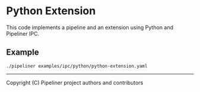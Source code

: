 # Python Extension

This code implements a pipeline and an extension using Python and Pipeliner IPC.

## Example

```shell
./pipeliner examples/ipc/python/python-extension.yaml
```

---

Copyright (C) Pipeliner project authors and contributors